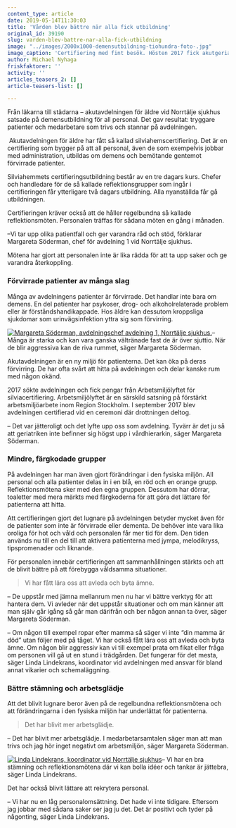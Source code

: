 ```yaml
---
content_type: article
date: 2019-05-14T11:30:03
title: 'Vården blev bättre när alla fick utbildning'
original_id: 39190
slug: varden-blev-battre-nar-alla-fick-utbildning
image: "../images/2000x1000-demensutbildning-tiohundra-foto-.jpg"
image_caption: 'Certifiering med fint besök. Hösten 2017 fick akutgeriatriska avdelningen på Norrtälje sjukhus en Silviahemscertifiering, sedan alla medarbetare fått gå en utbildning i demens och bemötande. '
author: Michael Nyhaga
friskfaktorer: ''
activity: ''
articles_teasers_2: []
article-teasers-list: []

---
```


Från läkarna till städarna – akutavdelningen för äldre vid Norrtälje sjukhus satsade på demensutbildning för all personal. Det gav resultat: tryggare patienter och medarbetare som trivs och stannar på avdelningen.

 Akutavdelningen för äldre har fått så kallad silviahemscertifiering. Det är en certifiering som bygger på att all personal, även de som exempelvis jobbar med administration, utbildas om demens och bemötande gentemot förvirrade patienter.

Silviahemmets certifieringsutbildning består av en tre dagars kurs. Chefer och handledare för de så kallade reflektionsgrupper som ingår i certifieringen får ytterligare två dagars utbildning. Alla nyanställda får gå utbildningen.

Certifieringen kräver också att de håller regelbundna så kallade reflektionsmöten. Personalen träffas för sådana möten en gång i månaden.

–Vi tar upp olika patientfall och ger varandra råd och stöd, förklarar Margareta Söderman, chef för avdelning 1 vid Norrtälje sjukhus.

Mötena har gjort att personalen inte är lika rädda för att ta upp saker och ge varandra återkoppling.

### Förvirrade patienter av många slag

Många av avdelningens patienter är förvirrade. Det handlar inte bara om demens. En del patienter har psykoser, drog- och alkoholrelaterade problem eller är förståndshandikappade. Hos äldre kan dessutom kroppsliga sjukdomar som urinvägsinfektion yttra sig som förvirring.

[![Margareta Söderman, avdelningschef avdelning 1, Norrtälje sjukhus.](https://www.suntarbetsliv.se/wp-content/uploads/2019/05/200x220-margareta-soderman.jpg)](https://www.suntarbetsliv.se/wp-content/uploads/2019/05/200x220-margareta-soderman.jpg)– Många är starka och kan vara ganska vältränade fast de är över sjuttio. När de blir aggressiva kan de riva rummet, säger Margareta Söderman.

Akutavdelningen är en ny miljö för patienterna. Det kan öka på deras förvirring. De har ofta svårt att hitta på avdelningen och delar kanske rum med någon okänd.

2017 sökte avdelningen och fick pengar från Arbetsmiljölyftet för silviacertifiering. Arbetsmiljölyftet är en särskild satsning på förstärkt arbetsmiljöarbete inom Region Stockholm. I september 2017 blev avdelningen certifierad vid en ceremoni där drottningen deltog.

– Det var jätteroligt och det lyfte upp oss som avdelning. Tyvärr är det ju så att geriatriken inte befinner sig högst upp i vårdhierarkin, säger Margareta Söderman.

### Mindre, färgkodade grupper

På avdelningen har man även gjort förändringar i den fysiska miljön. All personal och alla patienter delas in i en blå, en röd och en orange grupp. Reflektionsmötena sker med den egna gruppen. Dessutom har dörrar, toaletter med mera märkts med färgkoderna för att göra det lättare för patienterna att hitta.

Att certifieringen gjort det lugnare på avdelningen betyder mycket även för de patienter som inte är förvirrade eller dementa. De behöver inte vara lika oroliga för hot och våld och personalen får mer tid för dem. Den tiden används nu till en del till att aktivera patienterna med jympa, melodikryss, tipspromenader och liknande.

För personalen innebär certifieringen att sammanhållningen stärkts och att de blivit bättre på att förebygga våldsamma situationer.

> Vi har fått lära oss att avleda och byta ämne.

– De uppstår med jämna mellanrum men nu har vi bättre verktyg för att hantera dem. Vi avleder när det uppstår situationer och om man känner att man själv går igång så går man därifrån och ber någon annan ta över, säger Margareta Söderman.

– Om någon till exempel ropar efter mamma så säger vi inte “din mamma är död” utan följer med på tåget. Vi har också fått lära oss att avleda och byta ämne. Om någon blir aggressiv kan vi till exempel prata om fikat eller fråga om personen vill gå ut en stund i trädgården. Det fungerar för det mesta, säger Linda Lindekrans, koordinator vid avdelningen med ansvar för bland annat vikarier och schemaläggning.

### Bättre stämning och arbetsglädje

Att det blivit lugnare beror även på de regelbundna reflektionsmötena och att förändringarna i den fysiska miljön har underlättat för patienterna.

> Det har blivit mer arbetsglädje.

– Det har blivit mer arbetsglädje. I medarbetarsamtalen säger man att man trivs och jag hör inget negativt om arbetsmiljön, säger Margareta Söderman.

[![Linda Lindekrans, koordinator vid Norrtälje sjukhus](https://www.suntarbetsliv.se/wp-content/uploads/2019/05/200x220-linda-lindekrans.jpg)](https://www.suntarbetsliv.se/wp-content/uploads/2019/05/200x220-linda-lindekrans.jpg)– Vi har en bra stämning och reflektionsmötena där vi kan bolla idéer och tankar är jättebra, säger Linda Lindekrans.

Det har också blivit lättare att rekrytera personal.

– Vi har nu en låg personalomsättning. Det hade vi inte tidigare. Eftersom jag jobbar med sådana saker ser jag ju det. Det är positivt och tyder på någonting, säger Linda Lindekrans.

